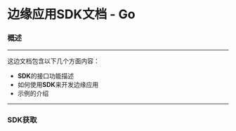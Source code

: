 # 边缘应用**SDK**文档 - Go

### 概述

-------

这边文档包含以下几个方面内容：

- **SDK**的接口功能描述
- 如何使用**SDK**来开发边缘应用
- 示例的介绍

-------

### **SDK**获取






